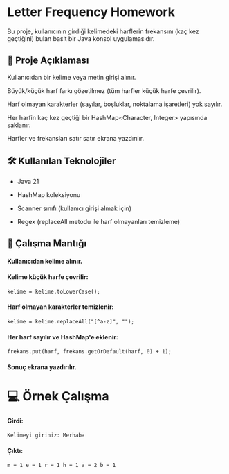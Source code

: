 # Letter Frequency Homework

Bu proje, kullanıcının girdiği kelimedeki harflerin frekansını (kaç kez geçtiğini) bulan basit bir Java konsol uygulamasıdır.

## 📌 Proje Açıklaması

Kullanıcıdan bir kelime veya metin girişi alınır.

Büyük/küçük harf farkı gözetilmez (tüm harfler küçük harfe çevrilir).

Harf olmayan karakterler (sayılar, boşluklar, noktalama işaretleri) yok sayılır.

Her harfin kaç kez geçtiği bir HashMap<Character, Integer> yapısında saklanır.

Harfler ve frekansları satır satır ekrana yazdırılır.

## 🛠 Kullanılan Teknolojiler

* Java 21

* HashMap koleksiyonu

* Scanner sınıfı (kullanıcı girişi almak için)

* Regex (replaceAll metodu ile harf olmayanları temizleme)

## 📜 Çalışma Mantığı

#### Kullanıcıdan kelime alınır.

#### Kelime küçük harfe çevrilir:

`kelime = kelime.toLowerCase();`


#### Harf olmayan karakterler temizlenir:

`kelime = kelime.replaceAll("[^a-z]", "");`


#### Her harf sayılır ve HashMap'e eklenir:

`frekans.put(harf, frekans.getOrDefault(harf, 0) + 1);`


#### Sonuç ekrana yazdırılır.

# 💻 Örnek Çalışma

#### Girdi:

`Kelimeyi giriniz: Merhaba`


#### Çıktı:

`m = 1
e = 1
r = 1
h = 1
a = 2
b = 1`